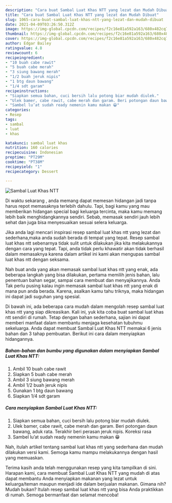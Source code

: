 ```yaml
---
description: "Cara buat Sambal Luat Khas NTT yang lezat dan Mudah Dibuat"
title: "Cara buat Sambal Luat Khas NTT yang lezat dan Mudah Dibuat"
slug: 1065-cara-buat-sambal-luat-khas-ntt-yang-lezat-dan-mudah-dibuat
date: 2021-04-09T03:26:50.312Z
image: https://img-global.cpcdn.com/recipes/f2c16e81a592a163/680x482cq70/sambal-luat-khas-ntt-foto-resep-utama.jpg
thumbnail: https://img-global.cpcdn.com/recipes/f2c16e81a592a163/680x482cq70/sambal-luat-khas-ntt-foto-resep-utama.jpg
cover: https://img-global.cpcdn.com/recipes/f2c16e81a592a163/680x482cq70/sambal-luat-khas-ntt-foto-resep-utama.jpg
author: Edgar Bailey
ratingvalue: 4.8
reviewcount: 6
recipeingredient:
- "10 buah cabe rawit"
- "5 buah cabe merah"
- "3 siung bawang merah"
- "1/2 buah jeruk nipis"
- "1 btg daun bawang"
- "1/4 sdt garam"
recipeinstructions:
- "Siapkan semua bahan, cuci bersih lalu potong biar mudah diulek."
- "Ulek bamer, cabe rawit, cabe merah dan garam. Beri potongan daun bawang, aduk rata. Terakhir beri perasan jeruk nipis. Koreksi rasa"
- "Sambel lu’at sudah ready nemenin kamu makan 😁"
categories:
- Resep
tags:
- sambal
- luat
- khas

katakunci: sambal luat khas 
nutrition: 160 calories
recipecuisine: Indonesian
preptime: "PT29M"
cooktime: "PT38M"
recipeyield: "1"
recipecategory: Dessert

---
```



![Sambal Luat Khas NTT](https://img-global.cpcdn.com/recipes/f2c16e81a592a163/680x482cq70/sambal-luat-khas-ntt-foto-resep-utama.jpg)

Di waktu  sekarang , anda memang dapat memesan hidangan jadi tanpa harus repot memasaknya terlebih dahulu. Tapi, bagi kamu yang mau memberikan hidangan special bagi keluarga tercinta, maka kamu memang lebih baik menghidangkannya sendiri. Sebab, memasak sendiri jauh lebih sehat dan juga bisa menyesuaikan sesuai selera keluarga.

Jika anda lagi mencari inspirasi resep sambal luat khas ntt yang lezat dan sederhana,maka anda sudah berada di tempat yang tepat. Resep sambal luat khas ntt  sebenarnya tidak sulit untuk dilakukan jika kita melakukannya dengan cara yang tepat. Tapi, anda tidak perlu khawatir akan tidak berhasil dalam memasaknya 
karena dalam artikel ini kami akan mengupas sambal luat khas ntt dengan seksama.  



Nah buat anda yang akan memasak sambal luat khas ntt yang enak, ada beberapa langkah yang bisa dilakukan, pertama memilih jenis bahan, lalu penentuan bahan segar, sampai cara membuat dan menyajikannya. Anda Tak perlu pusing kalau ingin memasak sambal luat khas ntt yang enak di mana pun anda berada. Karena, asalkan kamu  tahu triknya, maka hidangan ini dapat jadi suguhan yang spesial.

Di bawah ini, ada beberapa cara mudah dalam mengolah resep sambal luat khas ntt yang siap dikreasikan. Kali ini, yuk kita coba buat sambal luat khas ntt sendiri di rumah. Tetap dengan bahan sederhana, sajian ini dapat memberi manfaat dalam membantu menjaga kesehatan tubuhmu sekeluarga. Anda dapat membuat Sambal Luat Khas NTT memakai 6 jenis bahan dan 3 tahap pembuatan. Berikut ini cara dalam menyiapkan hidangannya.

<!--inarticleads1-->

##### Bahan-bahan dan bumbu yang digunakan dalam menyiapkan Sambal Luat Khas NTT:

1. Ambil 10 buah cabe rawit
1. Siapkan 5 buah cabe merah
1. Ambil 3 siung bawang merah
1. Ambil 1/2 buah jeruk nipis
1. Gunakan 1 btg daun bawang
1. Siapkan 1/4 sdt garam




<!--inarticleads2-->

##### Cara menyiapkan Sambal Luat Khas NTT:

1. Siapkan semua bahan, cuci bersih lalu potong biar mudah diulek.
1. Ulek bamer, cabe rawit, cabe merah dan garam. Beri potongan daun bawang, aduk rata. Terakhir beri perasan jeruk nipis. Koreksi rasa
1. Sambel lu’at sudah ready nemenin kamu makan 😁




Nah, itulah artikel tentang  sambal luat khas ntt  yang sederhana dan mudah dilakukan versi kami. Semoga kamu mampu melakukannya dengan hasil yang memuaskan. 

Terima kasih anda telah menggunakan resep yang kita tampilkan di sini. Harapan kami, cara membuat  Sambal Luat Khas NTT yang mudah di atas dapat membantu Anda menyiapkan makanan yang lezat untuk keluarga/teman maupun menjadi ide dalam berjualan makanan. Gimana nih? Mudah bukan? Itulah resep sambal luat khas ntt yang bisa Anda praktikkan di rumah. Semoga bermanfaat dan selamat mencoba!

